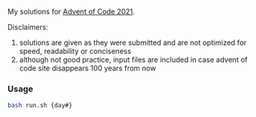 My solutions for [Advent of Code 2021](https://adventofcode.com/2018).

Disclaimers: 
1. solutions are given as they were submitted and are not optimized for speed, readability or conciseness
2. although not good practice, input files are included in case advent of code site disappears 100 years from now 

### Usage
```bash
bash run.sh {day#}
```
